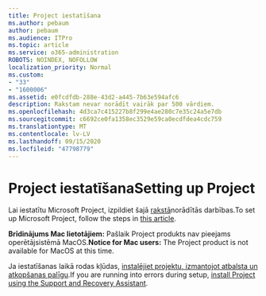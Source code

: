 ```yaml
---
title: Project iestatīšana
ms.author: pebaum
author: pebaum
ms.audience: ITPro
ms.topic: article
ms.service: o365-administration
ROBOTS: NOINDEX, NOFOLLOW
localization_priority: Normal
ms.custom:
- "33"
- "1600006"
ms.assetid: e0fcdfdb-288e-43d2-a445-7b63e594afc6
description: Rakstam nevar norādīt vairāk par 500 vārdiem.
ms.openlocfilehash: 4d3ca7c415227b8f299e4ae280c7e35c24a5e7db
ms.sourcegitcommit: c6692ce0fa1358ec3529e59ca0ecdfdea4cdc759
ms.translationtype: MT
ms.contentlocale: lv-LV
ms.lasthandoff: 09/15/2020
ms.locfileid: "47798779"
---
```

# <a name="setting-up-project"></a><span data-ttu-id="69991-103">Project iestatīšana</span><span class="sxs-lookup"><span data-stu-id="69991-103">Setting up Project</span></span>

 <span data-ttu-id="69991-104">Lai iestatītu Microsoft Project, izpildiet šajā [rakstā](https://support.office.com/article/7059249b-d9fe-4d61-ab96-5c5bf435f281.aspx)norādītās darbības.</span><span class="sxs-lookup"><span data-stu-id="69991-104">To set up Microsoft Project, follow the steps in [this article](https://support.office.com/article/7059249b-d9fe-4d61-ab96-5c5bf435f281.aspx).</span></span>

<span data-ttu-id="69991-105">**Brīdinājums Mac lietotājiem:** Pašlaik Project produkts nav pieejams operētājsistēmā MacOS.</span><span class="sxs-lookup"><span data-stu-id="69991-105">**Notice for Mac users:** The Project product is not available for MacOS at this time.</span></span> 
  
<span data-ttu-id="69991-106">Ja iestatīšanas laikā rodas kļūdas, [instalējiet projektu, izmantojot atbalsta un atkopšanas palīgu](https://aka.ms/SaRA-ProjectSetupScenario).</span><span class="sxs-lookup"><span data-stu-id="69991-106">If you are running into errors during setup, [install Project using the Support and Recovery Assistant](https://aka.ms/SaRA-ProjectSetupScenario).</span></span>
